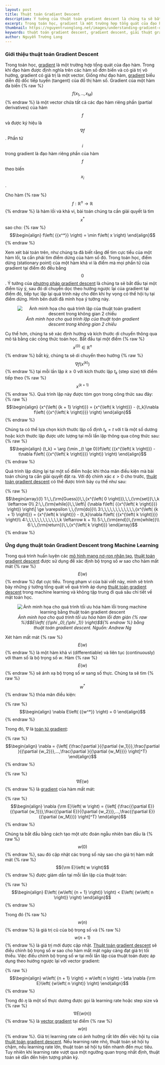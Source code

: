 ```yaml
---
layout: post
title: Thuật toán Gradient Descent
description: Ý tưởng của thuật toán gradient descent là chúng ta sẽ bắt đầu tại một điểm tùy ý, sau đó di chuyển dọc theo hướng ngược lại của gradient tại điểm đó, tiếp tục lặp lại quá trình này cho đến khi hy vọng có thể hội tụ tại điểm dừng.
excerpt: Trong toán học, gradient là một trường hợp tổng quát của đạo hàm. Trong khi đạo hàm được định nghĩa trên các hàm số đơn biến và có giá trị vô hướng, gradient có giá trị là một vector. Giống như đạo hàm, gradient biểu diễn độ dốc tiếp tuyến (tangent) của đồ thị hàm số. Gradient của một hàm đa biến là một vector chứa tất cả các đạo hàm riêng phần (partial derivatives) của hàm đó.
thumbnail: https://nguyentruonglong.net/images/understanding-gradient-descent.png
keywords: thuật toán gradient descent, gradient descent, giải thuật gradient descent, phương pháp gradient descent, gradient
author: Nguyễn Trường Long
---
```


### Giới thiệu thuật toán Gradient Descent
Trong toán học, [gradient](https://nguyentruonglong.net/thuat-toan-gradient-descent.html) là một trường hợp tổng quát của đạo hàm. Trong khi đạo hàm được định nghĩa trên các hàm số đơn biến và có giá trị vô hướng, gradient có giá trị là một vector. Giống như đạo hàm, [gradient](https://nguyentruonglong.net/thuat-toan-gradient-descent.html) biểu diễn độ dốc tiếp tuyến (tangent) của đồ thị hàm số. Gradient của một hàm đa biến {% raw %}$$f\left( {{x_1},..,{x_M}} \right)$${% endraw %} là một vector chứa tất cả các đạo hàm riêng phần (partial derivatives) của hàm $$f$$ và được ký hiệu là $$\nabla f$$. Phần tử $$i$$ trong gradient là đạo hàm riêng phần của hàm $$f$$ theo biến $${x_i}$$.

Cho hàm {% raw %}$$f:{\mathbb{R}^n} \to \mathbb{R}$${% endraw %} là hàm lồi và khả vi, bài toán chúng ta cần giải quyết là tìm $${x^*}$$ sao cho:
{% raw %}
$$\begin{align}
f\left( {{x^*}} \right) = \min f\left( x \right)
\end{align}$$
{% endraw %}

Xem xét bài toán trên, như chúng ta đã biết rằng để tìm cực tiểu của một hàm lồi, ta cần phải tìm điểm dừng của hàm số đó. Trong toán học, điểm dừng (stationary point) của một hàm khả vi là điểm mà mọi phần tử của gradient tại điểm đó đều bằng $$0$$. Ý tưởng của [phương pháp gradient descent](https://nguyentruonglong.net/thuat-toan-gradient-descent.html) là chúng ta sẽ bắt đầu tại một điểm tùy ý, sau đó di chuyển dọc theo hướng ngược lại của gradient tại điểm đó, tiếp tục lặp lại quá trình này cho đến khi hy vọng có thể hội tụ tại điểm dừng. Hình bên dưới đã minh họa ý tưởng này.

<figure class="image">
<center>
  <img src="https://nguyentruonglong.net/images/understanding-gradient-descent.png" alt="Ảnh minh họa cho quá trình lặp của thuật toán gradient descent trong không gian 2 chiều">
  <figcaption>
	  <i>Ảnh minh họa cho quá trình lặp của thuật toán gradient descent trong không gian 2 chiều</i>
  </figcaption>
</center>
</figure>

Cụ thể hơn, chúng ta sẽ xác định hướng và kích thước di chuyển thông qua mô tả bằng các công thức toán học. Bắt đầu tại một điểm {% raw %}$${x^{\left( 0 \right)}} \in {\mathbb{R}^n}$${% endraw %} bất kỳ, chúng ta sẽ di chuyển theo hướng {% raw %}$$\nabla f\left( {{x^{\left( k \right)}}} \right)$${% endraw %} tại mỗi lần lặp $k \ge 0$ với kích thước lặp ${t_k}$ (step size) tới điểm tiếp theo {% raw %}$${x^{\left( {k + 1} \right)}}$${% endraw %}. Quá trình lặp này được tóm gọn trong công thức sau đây:
{% raw %}
$$\begin{align}
	{x^{\left( {k + 1} \right)}} = {x^{\left( k \right)}} - {t_k}\nabla f\left( {{x^{\left( k \right)}}} \right)
\end{align}$$
{% endraw %}

Chúng ta có thể lựa chọn kích thước lặp cố định ${t_k} = t$ với t là một số dương hoặc kích thước lặp được ước lượng tại mỗi lần lặp thông qua công thức sau:
{% raw %}
$$\begin{align}
{t_k} = \arg {\min _{t \ge 0}}f\left( {{x^{\left( k \right)}} - t\nabla f\left( {{x^{\left( k \right)}}} \right)} \right)
\end{align}$$
{% endraw %}

Quá trình lặp dừng lại tại một số điểm hoặc khi thỏa mãn điều kiện mà bài toán chúng ta cần giải quyết đặt ra. Với độ chính xác $\varepsilon  > 0$ cho trước, [thuật toán gradient descent](https://nguyentruonglong.net/thuat-toan-gradient-descent.html) có thể được trình bày cụ thể như sau:

{% raw %}
$$\begin{array}{l}
1:\,\,{\rm{Guess}}\,\,{x^{\left( 0 \right)}},\,\,{\rm{set}}\,\,k \leftarrow 0\\
2:\,\,{\rm{while}}\,\,\left\| {\nabla f\left( {{x^{\left( k \right)}}} \right)} \right\| \ge \varepsilon \,\,{\rm{do}}\\
3:\,\,\,\,\,\,\,\,\,\,\,\,{x^{\left( {k + 1} \right)}} = {x^{\left( k \right)}} - {t_k}\nabla f\left( {{x^{\left( k \right)}}} \right)\\
4:\,\,\,\,\,\,\,\,\,\,\,\,k \leftarrow k + 1\\
5:\,\,{\rm{end}}\,{\rm{while}}\\
6:\,\,{\rm{return}}\,\,{x^{\left( k \right)}}
\end{array}$$
{% endraw %}

### Ứng dụng thuật toán Gradient Descent trong Machine Learning

Trong quá trình huấn luyện các [mô hình mạng nơ-ron nhân tạo](https://nguyentruonglong.net/ly-thuyet-ve-mang-no-ron-nhan-tao-artificial-neural-network-ann.html), [thuật toán gradient descent](https://nguyentruonglong.net/thuat-toan-gradient-descent.html) được sử dụng để xác định bộ trọng số $w$ sao cho hàm mất mát {% raw %}$$E\left( w \right)$${% endraw %} đạt cực tiểu. Trong phạm vi của bài viết này, mình sẽ trình bày những ý tưởng tổng quát về quá trình áp dụng [thuật toán gradient descent](https://nguyentruonglong.net/thuat-toan-gradient-descent.html) trong machine learning và không tập trung đi quá sâu chi tiết về mặt toán học.

<figure class="image">
<center>
  <img src="https://nguyentruonglong.net/images/GradientDescentOptimization.jpg" alt="Ảnh minh họa cho quá trình tối ưu hóa hàm lỗi trong machine learning bằng thuật toán gradient descent">
  <figcaption>
	  <i>Ảnh minh họa cho quá trình tối ưu hóa hàm lỗi đơn giản {% raw %}$$E\left( {{\phi _0},{\phi _1}} \right)$${% endraw %} bằng thuật toán gradient descent. Nguồn: Andrew Ng</i>
  </figcaption>
</center>
</figure>

Xét hàm mất mát {% raw %}$$E\left( w \right)$${% endraw %} là một hàm khả vi (differentiable) và liên tục (continuously) với tham số là bộ trọng số $w$. Hàm {% raw %}$$E\left( w \right)$${% endraw %} sẽ ánh xạ bộ trọng số $w$ sang số thực. Chúng ta sẽ tìm {% raw %}$$w^*$${% endraw %} thỏa mãn điều kiện:

{% raw %}
$$\begin{align}
\nabla E\left( {{w^*}} \right) = 0
\end{align}$$
{% endraw %}

Trong đó, $\nabla$ là [toán tử gradient](https://nguyentruonglong.net/thuat-toan-gradient-descent.html):

{% raw %}
$$\begin{align}
\nabla  = {\left[ {\frac{\partial }{{\partial {w_1}}},\frac{\partial }{{\partial {w_2}}},...,\frac{\partial }{{\partial {w_M}}}} \right]^T}
\end{align}$$
{% endraw %}

{% raw %}$$\nabla E\left( w \right)$${% endraw %} là [gradient](https://nguyentruonglong.net/thuat-toan-gradient-descent.html) của hàm mất mát:

{% raw %}
$$\begin{align}
\nabla {\rm E}\left( w \right) = {\left[ {\frac{{\partial E}}{{\partial {w_1}}},\frac{{\partial E}}{{\partial {w_2}}},...,\frac{{\partial E}}{{\partial {w_M}}}} \right]^T}
\end{align}$$
{% endraw %}

Chúng ta bắt đầu bằng cách tạo một ước đoán ngẫu nhiên ban đầu là {% raw %}$$w\left( 0 \right)$${% endraw %}, sau đó cập nhật các trọng số này sao cho giá trị hàm mất mát {% raw %}$${\rm E}\left( w \right)$${% endraw %} được giảm dần tại mỗi lần lặp của thuật toán:

{% raw %}
$$\begin{align}
E\left( {w\left( {n + 1} \right)} \right) < E\left( {w\left( n \right)} \right)
\end{align}$$
{% endraw %}

Trong đó {% raw %}$$w\left( n \right)$${% endraw %} là giá trị cũ của bộ trọng số và {% raw %}$$w\left( {n + 1} \right)$${% endraw %} là giá trị mới được cập nhật. [Thuật toán gradient descent](https://nguyentruonglong.net/thuat-toan-gradient-descent.html) sẽ điều chỉnh bộ trọng số $w$ sao cho hàm mất mát ngày càng đạt giá trị tối thiểu. Việc điều chỉnh bộ trọng số $w$ tại mỗi lần lặp của thuật toán được áp dụng theo hướng ngược lại với vector gradient:

{% raw %}
$$\begin{align}
w\left( {n + 1} \right) = w\left( n \right) - \eta \nabla {\rm E}\left( {w\left( n \right)} \right)
\end{align}$$
{% endraw %}

Trong đó $\eta$ là một số thực dương được gọi là learning rate hoặc step size và {% raw %}$$\nabla E\left( {w\left( n \right)} \right)$${% endraw %} là [vector gradient](https://nguyentruonglong.net/thuat-toan-gradient-descent.html) tại điểm {% raw %}$${w\left( n \right)}$${% endraw %}. Giá trị learning rate có ảnh hưởng rất lớn đến việc hội tụ của [thuật toán gradient descent](https://nguyentruonglong.net/thuat-toan-gradient-descent.html). Nếu learning rate nhỏ, thuật toán sẽ hội tụ chậm, nếu learning rate lớn, thuật toán sẽ hội tụ tiến nhanh đến mục tiêu. Tuy nhiên khi learning rate vượt qua một ngưỡng quan trọng nhất định, thuật toán sẽ dẫn đến hiện tượng phân kỳ.
